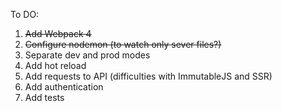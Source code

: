 To DO:
1. ~~Add Webpack 4~~
2. ~~Configure nodemon (to watch only sever files?)~~
3. Separate dev and prod modes
4. Add hot reload
5. Add requests to API (difficulties with ImmutableJS and SSR)
6. Add authentication
7. Add tests
